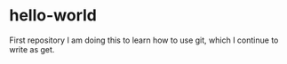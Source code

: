 # hello-world
First repository
I am doing this to learn how to use git, which I continue to write as get. 
